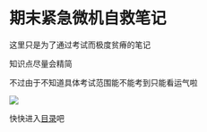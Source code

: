 # 期末紧急微机自救笔记

这里只是为了通过考试而极度贫瘠的笔记

知识点尽量会精简

不过由于不知道具体考试范围能不能考到只能看运气啦

![](https://cdn.jsdelivr.net/gh/youmingsama/PicGo/img/27f32f48300954b3.jpg)

快快进入[目录](https://github.com/youmingsama/Microcomputer-principle-and-interface-technology/blob/master/catalog/catalog.md)吧